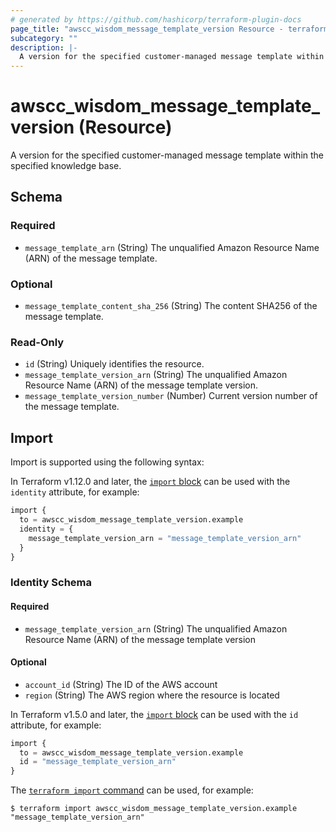 ```yaml
---
# generated by https://github.com/hashicorp/terraform-plugin-docs
page_title: "awscc_wisdom_message_template_version Resource - terraform-provider-awscc"
subcategory: ""
description: |-
  A version for the specified customer-managed message template within the specified knowledge base.
---
```


# awscc_wisdom_message_template_version (Resource)

A version for the specified customer-managed message template within the specified knowledge base.



<!-- schema generated by tfplugindocs -->
## Schema

### Required

- `message_template_arn` (String) The unqualified Amazon Resource Name (ARN) of the message template.

### Optional

- `message_template_content_sha_256` (String) The content SHA256 of the message template.

### Read-Only

- `id` (String) Uniquely identifies the resource.
- `message_template_version_arn` (String) The unqualified Amazon Resource Name (ARN) of the message template version.
- `message_template_version_number` (Number) Current version number of the message template.

## Import

Import is supported using the following syntax:

In Terraform v1.12.0 and later, the [`import` block](https://developer.hashicorp.com/terraform/language/import) can be used with the `identity` attribute, for example:

```terraform
import {
  to = awscc_wisdom_message_template_version.example
  identity = {
    message_template_version_arn = "message_template_version_arn"
  }
}
```

<!-- schema generated by tfplugindocs -->
### Identity Schema

#### Required

- `message_template_version_arn` (String) The unqualified Amazon Resource Name (ARN) of the message template version

#### Optional

- `account_id` (String) The ID of the AWS account
- `region` (String) The AWS region where the resource is located

In Terraform v1.5.0 and later, the [`import` block](https://developer.hashicorp.com/terraform/language/import) can be used with the `id` attribute, for example:

```terraform
import {
  to = awscc_wisdom_message_template_version.example
  id = "message_template_version_arn"
}
```

The [`terraform import` command](https://developer.hashicorp.com/terraform/cli/commands/import) can be used, for example:

```shell
$ terraform import awscc_wisdom_message_template_version.example "message_template_version_arn"
```
